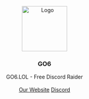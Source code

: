 <p align="center">
    <img src="https://github.com/user-attachments/assets/3ceb7aa4-c37d-47aa-8785-53ddc9c348ec" alt="Logo" witdth width="120" height="120">
  </a>

  <h3 align="center">GO6<a</a></h3>

  <p align="center">
    GO6.LOL - Free Discord Raider
    <br/>
    <br/>
    <a href="https://go6.lol/">Our Website</a>
   <a href="discord.gg/go6">Discord</a> 
  </p>
</p>
<br/>

